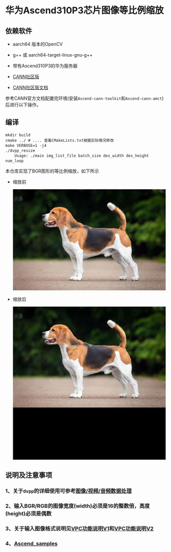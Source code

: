 # 华为Ascend310P3芯片图像等比例缩放

## 依赖软件

- aarch64 版本的OpenCV

- g++ 或 aarch64-target-linux-gnu-g++

- 带有Ascend310P3的华为服务器

- [CANN社区版](https://www.hiascend.com/zh/software/cann/community)

- [CANN社区版文档](https://www.hiascend.com/document/detail/zh/CANNCommunityEdition/70RC1alpha003/overview/index.html)

参考CANN官方文档配置完环境(安装`Ascend-cann-toolkit`和`Ascend-cann-amct`)后进行以下操作。

## 编译 

```shell
mkdir build
cmake ../ # .... 查看CMakeLists.txt根据实际情况修改
make VERBOSE=1 -j4
./dvpp_resize                                   
	Usage: ./main img_list_file batch_size des_width des_height num_loop
```

本仓库实现了BGR图形的等比例缩放，如下所示

- 缩放前

  ![dog](imgs/dog.jpg)


- 缩放后

  ![dvpp_resize_output0](imgs/dvpp_resize_output0.jpg)


## 说明及注意事项

### 1、关于`dvpp`的详细使用可参考[图像/视频/音频数据处理](https://www.hiascend.com/document/detail/zh/canncommercial/63RC1/inferapplicationdev/aclcppdevg/aclcppdevg_000038.html)

### 2、输入BGR/RGB的图像宽度(width)必须是16的整数倍，高度(height)必须是偶数

### 3、关于输入图像格式说明见[VPC功能说明V1](https://www.hiascend.com/document/detail/zh/canncommercial/63RC1/inferapplicationdev/aclcppdevg/aclcppdevg_03_0172.html)和[VPC功能说明V2](https://www.hiascend.com/document/detail/zh/canncommercial/63RC1/inferapplicationdev/aclcppdevg/aclcppdevg_03_0350.html)

### 4、[Ascend_samples](https://github.com/Ascend/samples)